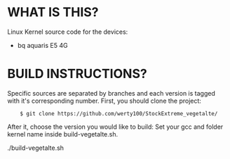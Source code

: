 WHAT IS THIS?
=============

Linux Kernel source code for the devices:
* bq aquaris E5 4G


BUILD INSTRUCTIONS?
===================

Specific sources are separated by branches and each version is tagged with it's corresponding number. First, you should
clone the project:

        $ git clone https://github.com/werty100/StockExtreme_vegetalte/

After it, choose the version you would like to build:
Set your gcc and folder kernel name  inside build-vegetalte.sh.

./build-vegetalte.sh
